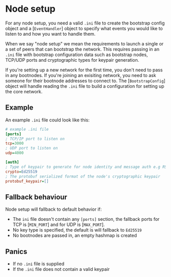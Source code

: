 # Node setup

For any node setup, you need a valid `.ini` file to create the bootstrap config object and a [`EventHandler`] object to specify what events you would like to listen to and how you want to handle them. 

When we say "node setup" we mean the requirements to launch a single or a set of peers that can bootstrap the network. This requires passing in an `.ini` file with bootstrap configuration data such as bootstrap nodes, TCP/UDP ports and cryptographic types for keypair generation.

If you're setting up a new network for the first time, you don't need to pass in any bootnodes. If you're joining an exisiting network, you need to ask someone for their bootnode addresses to connect to. The [`BootstrapConfig`] object will handle reading the `.ini` file to build a configuration for setting up the core network.

## Example

An example `.ini` file could look like this:

```ini
# example .ini file
[ports]
; TCP/IP port to listen on
tcp=3000
; UDP port to listen on
udp=4000

[auth]
; Type of keypair to generate for node identity and message auth e.g RSA, EDSA, Ed25519
crypto=Ed25519
; The protobuf serialized format of the node's cryptographic keypair
protobuf_keypair=[]
```

## Fallback behaviour

Node setup will fallback to default behavior if: 
* The `ini` file doesn't contain any `[ports]` section, the fallback ports for TCP is [`MIN_PORT`] and for UDP is [`MAX_PORT`].
* No key type is specified, the default is will fallback to `Ed25519`
* No bootnodes are passed in, an empty hashmap is created

## Panics
* If no `.ini` file is supplied
* If the `.ini` file does not contain a valid keypair